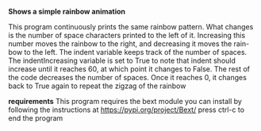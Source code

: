 **Shows a simple rainbow animation**

This program continuously prints the same rainbow pattern. What changes
is the number of space characters printed to the left of it. Increasing this
number moves the rainbow to the right, and decreasing it moves the rain-
bow to the left. The indent variable keeps track of the number of spaces.
The indentIncreasing variable is set to True to note that indent should increase
until it reaches 60, at which point it changes to False. The rest of the code
decreases the number of spaces. Once it reaches 0, it changes back to True
again to repeat the zigzag of the rainbow

**requirements**
This program requires the bext module
you can install by following the instructions at https://pypi.org/project/Bext/
press ctrl-c to end the program
